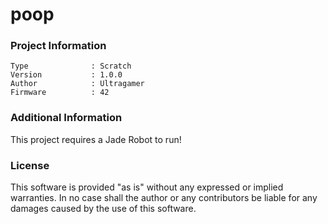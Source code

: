 poop
================



### Project Information
```
Type              : Scratch
Version           : 1.0.0
Author            : Ultragamer
Firmware          : 42
```

### Additional Information
This project requires a Jade Robot to run!

### License
This software is provided "as is" without any expressed or implied warranties.  In no case shall the author or any contributors be liable for any damages caused by the use of this software.

